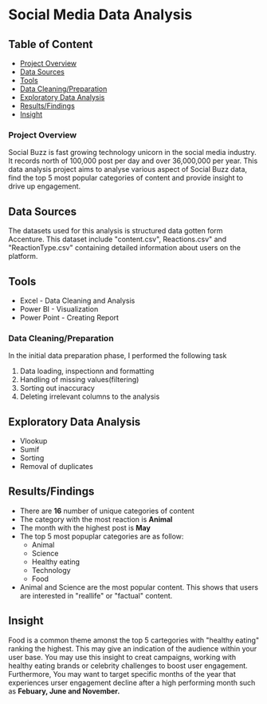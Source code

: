 # Social Media Data Analysis


## Table of Content

- [Project Overview](#project-overview)
- [Data Sources](#data-sources)
- [Tools](#tools)
- [Data Cleaning/Preparation](#data-cleaningpreparation)
- [Exploratory Data Analysis](#exploratory-data-analysis)
- [Results/Findings](#resultsfindings)
- [Insight](#insight)

### Project Overview
Social Buzz is fast growing technology unicorn in the social media industry. It records north of  100,000 post per day and over 36,000,000 per year.
This data analysis project aims to analyse various aspect of Social Buzz data, find the top 5 most popular categories of content and provide insight to drive up engagement.


## Data Sources


The datasets used for this analysis is structured data gotten form Accenture. This dataset include "content.csv", Reactions.csv" and "ReactionType.csv" 
containing detailed information about users on the platform.


## Tools

- Excel - Data Cleaning and Analysis
- Power BI - Visualization
- Power Point - Creating Report

### Data Cleaning/Preparation

In the initial data preparation phase, I performed the following task
1. Data loading, inspectionn and formatting
2. Handling of missing values(filtering)
3. Sorting out inaccuracy
4. Deleting irrelevant columns to the analysis


## Exploratory Data Analysis

 - Vlookup
 - Sumif
 - Sorting
 - Removal of duplicates


## Results/Findings
 - There are **16** number of unique categories of content
 - The category with the most reaction is **Animal** 
 - The month with the highest post is **May** 
 - The top 5 most popuplar categories are as follow:
      - Animal
      -  Science
      -  Healthy eating
      - Technology
      - Food
  - Animal and Science are the most popular content. This shows that users are interested in "reallife" or "factual" content.

## Insight

Food is a common theme amonst the top 5 cartegories with "healthy eating" ranking the highest. This may give an indication of the audience within your user base.
You may use this insight to creat campaigns, working with healthy eating brands or celebrity challenges to boost user engagement.
Furthermore, You may want to target specific months of the year that experiences urser engagement decline after a high performing month such
as **Febuary, June and November.**






   
   


